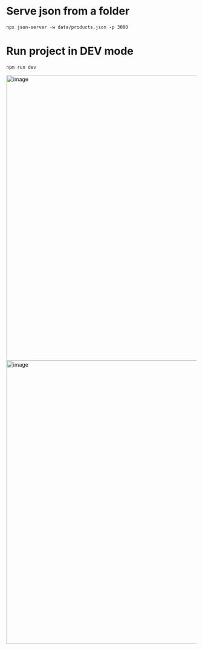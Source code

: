 # Serve json from a folder
`npx json-server -w data/products.json -p 3000`

# Run project in DEV mode
`npm run dev`

<img width="756" alt="image" src="https://github.com/gdmitry/products-cart/assets/4272240/ecfcc38d-5a61-4ca8-894c-7a1a831ac7f7">

<img width="750" alt="image" src="https://github.com/gdmitry/products-cart/assets/4272240/987c529e-ca67-4c18-9d30-bd2dc4d0d822">
